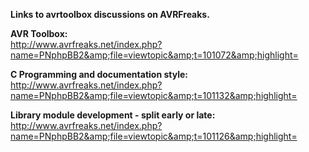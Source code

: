 **Links to avrtoolbox discussions on AVRFreaks.**

**AVR Toolbox:**<br>
<a href='http://www.avrfreaks.net/index.php?name=PNphpBB2&file=viewtopic&t=101072&highlight='>http://www.avrfreaks.net/index.php?name=PNphpBB2&amp;file=viewtopic&amp;t=101072&amp;highlight=</a>

<b>C Programming and documentation style:</b> <br>
<a href='http://www.avrfreaks.net/index.php?name=PNphpBB2&file=viewtopic&t=101132&highlight='>http://www.avrfreaks.net/index.php?name=PNphpBB2&amp;file=viewtopic&amp;t=101132&amp;highlight=</a>

<b>Library module development - split early or late:</b> <br>
<a href='http://www.avrfreaks.net/index.php?name=PNphpBB2&file=viewtopic&t=101126&highlight='>http://www.avrfreaks.net/index.php?name=PNphpBB2&amp;file=viewtopic&amp;t=101126&amp;highlight=</a>